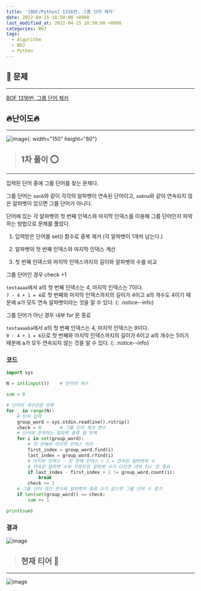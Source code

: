 ```yaml
---
title: '[BOF/Python] 1316번, 그룹 단어 체커'
date: 2022-04-15 18:50:00 +0900
last_modified_at: 2022-04-15 18:50:00 +0900
categories: BOJ
tags:
  - Algorithm
  - BOJ
  - Python
---
```


## 📜 문제

---

[<i class='fa-solid fa-link'></i>BOF 1316번, 그룹 단어 체커](https://www.acmicpc.net/problem/1316)

## 🔥난이도🔥

---

![image](https://user-images.githubusercontent.com/100672617/163551297-5a53f474-9a47-446f-9f21-7788b507e203.png){: width="150" height="80"}

>## 1차 풀이 ⭕

---

입력된 단어 중에 그룹 단어를 찾는 문제다.

그룹 단어는 `aanb`와 같이 각각의 알파벳이 연속된 단어이고, `aabna`와 같이 연속되지 않은 알파벳이 있으면 그룹 단어가 아니다.

단어에 있는 각 알파벳의 첫 번째 인덱스와 마지막 인덱스를 이용해 그룹 단어인지 파악하는 방법으로 문제를 풀었다.

1. 입력받은 단어를 set() 함수로 중복 제거 (각 알파벳이 1개씩 남는다.)

2. 알파벳의 첫 번째 인덱스와 마지막 인덱스 계산

3. 첫 번째 인덱스와 마지막 인덱스까지의 길이와 알파벳의 수를 비교

그룹 단어인 경우 check +1

`testaaaa`에서 a의 첫 번째 인덱스는 4, 마지막 인덱스는 7이다.  
`7 - 4 + 1 = 4`로 첫 번째와 마지막 인덱스까지의 길이가 4이고 a의 개수도 4이기 때문에 a가 모두 연속 알파벳이라는 것을 알 수 있다.
{: .notice--info}

그룹 단어가 아닌 경우 내부 for 문 종료

`testaaaaba`에서 a의 첫 번째 인덱스는 4, 마지막 인덱스는 9이다.  
`9 - 4 + 1 = 6`으로 첫 번째와 마지막 인덱스까지의 길이가 6이고 a의 개수는 5이기 때문에 a가 모두 연속되지 않는 것을 알 수 있다.
{: .notice--info}

### 코드

```python
import sys

N = int(input())    # 단어의 개수

sum = 0

# 단어의 개수만큼 반복
for _ in range(N):
    # 단어 입력
    group_word = sys.stdin.readline().rstrip()
    check = 0       # 그룹 단어 체크 변수
    # 단어에 존재하는 알파벳 종류 별 반복
    for i in set(group_word):
        # 첫 번째와 마지막 인덱스 위치
        first_index = group_word.find(i)
        last_index = group_word.rfind(i)
        # 마지막 인덱스 - 첫 번째 인덱스 + 1 = 연속된 알바벳의 수
        # 연속된 알파벳 수와 카운트된 알파벳 수가 다르면 내부 for 문 종료
        if last_index - first_index + 1 != group_word.count(i):
            break
        check += 1
    # 그룹 단어 체크 변수와 알파벳의 종류 수가 같으면 그룹 단어 수 증가
    if len(set(group_word)) == check:
        sum += 1

print(sum)
```

### 결과

![image](https://user-images.githubusercontent.com/100672617/163551572-93e1d0ec-b6f8-4ac1-9359-d3a210b95d99.png)

>## 현재 티어 🥈

---

![image](https://user-images.githubusercontent.com/100672617/163543268-e9bf95ca-c832-4037-8c14-94f835c324d9.png)